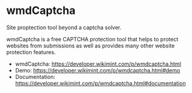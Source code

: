 # wmdCaptcha
Site proptection tool beyond a captcha solver.

wmdCaptcha is a free CAPTCHA protection tool that helps to protect websites from submissions as well as provides many other website protection features.

- wmdCaptcha: https://developer.wikimint.com/p/wmdcaptcha.html
- Demo: https://developer.wikimint.com/p/wmdcaptcha.html#demo
- Documentation: https://developer.wikimint.com/p/wmdcaptcha.html#documentation
